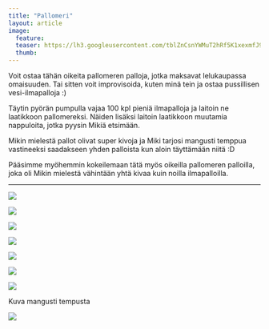```yaml
---
title: "Pallomeri"
layout: article
image:
  feature:
  teaser: https://lh3.googleusercontent.com/tblZnCsnYWMuT2hRf5K1xexmfJ9J6OygMy7_YelRuLY=w245
  thumb:
---
```


Voit ostaa tähän oikeita pallomeren palloja, jotka maksavat lelukaupassa omaisuuden. Tai sitten voit improvisoida, kuten minä tein ja ostaa pussillisen vesi-ilmapalloja :)

Täytin pyörän pumpulla vajaa 100 kpl pieniä ilmapalloja ja laitoin ne laatikkoon pallomereksi. Näiden lisäksi laitoin laatikkoon muutamia nappuloita, jotka pyysin Mikiä etsimään.

Mikin mielestä pallot olivat super kivoja ja Miki tarjosi mangusti temppua vastineeksi saadakseen yhden palloista kun aloin täyttämään niitä :D

Pääsimme myöhemmin kokeilemaan tätä myös oikeilla pallomeren palloilla, joka oli Mikin mielestä vähintään yhtä kivaa kuin noilla ilmapalloilla.

---

[![](https://lh3.googleusercontent.com/7tjtfYkLseac50FOmWfPWegqeprOrYdUMzLMn7NV-dE=w800)](https://lh3.googleusercontent.com/7tjtfYkLseac50FOmWfPWegqeprOrYdUMzLMn7NV-dE=s0)

[![](https://lh3.googleusercontent.com/ea1oHCD53FmcEZN9LAEWYdmitrtW_2s2iOUuOBOuRn4=w800)](https://lh3.googleusercontent.com/ea1oHCD53FmcEZN9LAEWYdmitrtW_2s2iOUuOBOuRn4=s0)

[![](https://lh3.googleusercontent.com/0dL8yGfrGI3IHBOb_zzZ0muCaXLtp4Ex8dvEPSwTAxU=w800)](https://lh3.googleusercontent.com/0dL8yGfrGI3IHBOb_zzZ0muCaXLtp4Ex8dvEPSwTAxU=s0)

[![](https://lh3.googleusercontent.com/_Luen2SgHWmJCWNuxpaGuezV_fUOLaMpX1fakVvFeXs=w800)](https://lh3.googleusercontent.com/_Luen2SgHWmJCWNuxpaGuezV_fUOLaMpX1fakVvFeXs=s0)

[![](https://lh3.googleusercontent.com/eT2HoSHIk9_qRnpAWZ2Kxg3XCAJJla9gVxqoJ0ntK-w=w800)](https://lh3.googleusercontent.com/eT2HoSHIk9_qRnpAWZ2Kxg3XCAJJla9gVxqoJ0ntK-w=s0)

[![](https://lh3.googleusercontent.com/9rOlFS0h35Kzo20sROle0dVT8Qe-f3pjHNZ9I6uJjhCHXzTQZTN3ZS30imwJKGMw2t4boi25YaqAZxPpCv3mFFYfy2DYlOKGxrHVQKqq0gElHTW560hPXfsOkGgK9X06-5DNsdY7QQwm_0bQuk-Y-tjV9AhGngq7BVofPC6ytE-pz1DCQkMWJGUzywhXB_bdjwltdN7GXuDsabbH0a5IUxk9csvR0NJ7PKX2wM3PqbgKo1yzL3g5Z5gTTXpcUwxWOv6j69OsxtHhr4fISMPH4cRcyT2oQOI4-r1fpvMZJeMjPgkT3bkAUySYbbROHUHuIsahQrG489iQsAEIXiQSL6n5dEDoefUNCW9Z8MfGd7FFTQTyrozkVkgUYphoVVf54ba9UVnWDCiftMcve0Gk57WD7oXLrR1E50e5y1k01V25aS5znLRMgM_OFCTwKNFWtzAU2bxgPuULoGlw37DiMjM-Ux4Z1S8Xy-h-2Dr7VQlxi-XCx-Iz_tWgafdbQ3brKcrplRX-RNaCb1HwSTVA4XUpwpzOHAHnpx8-FTFNiRqiIlRgJjbA4wTc6t2nfuUEk04q=w800)](https://lh3.googleusercontent.com/9rOlFS0h35Kzo20sROle0dVT8Qe-f3pjHNZ9I6uJjhCHXzTQZTN3ZS30imwJKGMw2t4boi25YaqAZxPpCv3mFFYfy2DYlOKGxrHVQKqq0gElHTW560hPXfsOkGgK9X06-5DNsdY7QQwm_0bQuk-Y-tjV9AhGngq7BVofPC6ytE-pz1DCQkMWJGUzywhXB_bdjwltdN7GXuDsabbH0a5IUxk9csvR0NJ7PKX2wM3PqbgKo1yzL3g5Z5gTTXpcUwxWOv6j69OsxtHhr4fISMPH4cRcyT2oQOI4-r1fpvMZJeMjPgkT3bkAUySYbbROHUHuIsahQrG489iQsAEIXiQSL6n5dEDoefUNCW9Z8MfGd7FFTQTyrozkVkgUYphoVVf54ba9UVnWDCiftMcve0Gk57WD7oXLrR1E50e5y1k01V25aS5znLRMgM_OFCTwKNFWtzAU2bxgPuULoGlw37DiMjM-Ux4Z1S8Xy-h-2Dr7VQlxi-XCx-Iz_tWgafdbQ3brKcrplRX-RNaCb1HwSTVA4XUpwpzOHAHnpx8-FTFNiRqiIlRgJjbA4wTc6t2nfuUEk04q=s0)

[![](https://lh3.googleusercontent.com/yJpZHKigLjiHciZgsGumOmRyhSKKEYM9kZfO5j2b-REwwRUS3pUqPXmNN8MOddHXI3N0Y3ToTj5qj2gi988GOYjONvuJaKe5P-z9hlDGQJ45WC8SjJi6cZduefF_xWVMybmoksg4QeCvVQehK3FAE7LKUygy4ww-dEWfYKlYbOnjNAxQo0ElMjHUnN-p8uug52EXJTRvgj6JsZszP5YmAynzxcC4nuWcsXinKz6C2oyRLMwU-j5Sw-5Xu9PYnoeI4DWGqtwJ-c4zobmkWxBI1DXmK0MWDr300_1nA86eAtbpo-4Zgrm4FO-oqgsVb6zj1OzEjPBfXuuGoT-oHRpqFwNWPqu1ArP9JPufUPQsiOf67U1k6gdYH7sCPmpv899OJyHEaCziRbGQhTObnE4yA8pKZ-xmsqQ-rhVATimPhuV97X1MJ7fm6H44u1tdYXITU4oeUk00tgf557HsQEkB9-u-6dTuJOs4B4cUkONOItR62AdxOXL7Ca81Tp5Z27xczqkMN7oORANKco1WVwPigbR_S-WnSd4RVuv1TGQxlMwuN4ihQHqi2wgkRJzlDfJNwyrf=w800)](https://lh3.googleusercontent.com/yJpZHKigLjiHciZgsGumOmRyhSKKEYM9kZfO5j2b-REwwRUS3pUqPXmNN8MOddHXI3N0Y3ToTj5qj2gi988GOYjONvuJaKe5P-z9hlDGQJ45WC8SjJi6cZduefF_xWVMybmoksg4QeCvVQehK3FAE7LKUygy4ww-dEWfYKlYbOnjNAxQo0ElMjHUnN-p8uug52EXJTRvgj6JsZszP5YmAynzxcC4nuWcsXinKz6C2oyRLMwU-j5Sw-5Xu9PYnoeI4DWGqtwJ-c4zobmkWxBI1DXmK0MWDr300_1nA86eAtbpo-4Zgrm4FO-oqgsVb6zj1OzEjPBfXuuGoT-oHRpqFwNWPqu1ArP9JPufUPQsiOf67U1k6gdYH7sCPmpv899OJyHEaCziRbGQhTObnE4yA8pKZ-xmsqQ-rhVATimPhuV97X1MJ7fm6H44u1tdYXITU4oeUk00tgf557HsQEkB9-u-6dTuJOs4B4cUkONOItR62AdxOXL7Ca81Tp5Z27xczqkMN7oORANKco1WVwPigbR_S-WnSd4RVuv1TGQxlMwuN4ihQHqi2wgkRJzlDfJNwyrf=s0)

Kuva mangusti tempusta

[![](https://lh3.googleusercontent.com/rX5XMCkuVA_XYcsCqKHmaWfcFJB-lvqplaFIHFRKHY0=w800)](https://lh3.googleusercontent.com/rX5XMCkuVA_XYcsCqKHmaWfcFJB-lvqplaFIHFRKHY0=s0)

